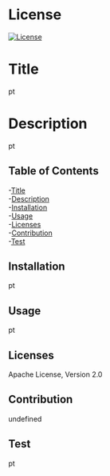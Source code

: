 # License 
  [![License](https://img.shields.io/badge/License-Apache%202.0-blue.svg)](https://opensource.org/licenses/Apache-2.0)

  # Title
  pt
  # Description
  pt
## Table of Contents 
  -[Title](#title)  
  -[Description](#description)  
  -[Installation](#installation)  
  -[Usage](#usage)  
  -[Licenses](#licenses)  
  -[Contribution](#contribution)  
  -[Test](#test)  

  ## Installation
  pt
  ## Usage
  pt

  ## Licenses
  Apache License, Version 2.0

  ## Contribution
  undefined 

  ## Test
pt
